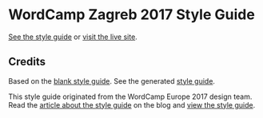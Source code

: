 # WordCamp Zagreb 2017 Style Guide

[See the style guide](https://lucijanblagonic.github.io/2017.zagreb.wordcamp.org/styleguide/) or [visit the live site](https://2017.zagreb.wordcamp.org).

## Credits

Based on the [blank style guide](https://github.com/lucijanblagonic/wordcamp-style-guide). See the generated [style guide](https://lucijanblagonic.github.io/wordcamp-style-guide/styleguide/).

This style guide originated from the WordCamp Europe 2017 design team. Read the [article about the style guide](https://2017.europe.wordcamp.org/2017/05/09/using-style-guides-for-modular-wordcamp-designs/) on the blog and [view the style guide](https://lucijanblagonic.github.io/wceu-2017/styleguide).